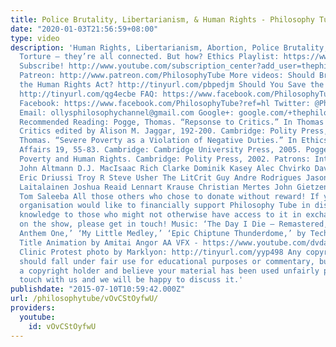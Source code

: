 ```yaml
---
title: Police Brutality, Libertarianism, & Human Rights - Philosophy Tube
date: "2020-01-03T21:56:59+08:00"
type: video
description: 'Human Rights, Libertarianism, Abortion, Police Brutality, Government
  Torture – they’re all connected. But how? Ethics Playlist: https://www.youtube.com/playlist?list=PLvoAL-KSZ32ecfEjoNjMJyKTFUS5-hNr9
  Subscribe! http://www.youtube.com/subscription_center?add_user=thephilosophytube
  Patreon: http://www.patreon.com/PhilosophyTube More videos: Should Britain Scrap
  the Human Rights Act? http://tinyurl.com/pbpedjm Should You Save the Greatest Number?
  http://tinyurl.com/qg4ecbe FAQ: https://www.facebook.com/PhilosophyTube/posts/460163027465168
  Facebook: https://www.facebook.com/PhilosophyTube?ref=hl Twitter: @PhilosophyTube
  Email: ollysphilosophychannel@gmail.com Google+: google.com/+thephilosophytube realphilosophytube.tumblr.com
  Recommended Reading: Pogge, Thomas. “Repsonse to Critics.” In Thomas Pogge and his
  Critics edited by Alison M. Jaggar, 192-200. Cambridge: Polity Press, 2010. Pogge,
  Thomas. “Severe Poverty as a Violation of Negative Duties.” In Ethics and International
  Affairs 19, 55-83. Cambridge: Cambridge University Press, 2005. Pogge, Thomas. World
  Poverty and Human Rights. Cambridge: Polity Press, 2002. Patrons: Intimidating Scones
  John Altmann D.J. MacIsaac Rich Clarke Dominik Kasey Alec Chvirko David Stewart
  Eric Driussi Troy R Steve Usher The LitCrit Guy Andre Rodrigues Jason Cherry Juho
  Laitalainen Joshua Reaid Lennart Krause Christian Mertes John Gietzen Alistair Gilmour
  Tom Saleeba All those others who chose to donate without reward! If you or your
  organisation would like to financially support Philosophy Tube in distributing philosophical
  knowledge to those who might not otherwise have access to it in exchange for credits
  on the show, please get in touch! Music: ‘The Day I Die – Remastered,’ ‘Ciptune
  Anthem One,’ ‘My Little Medley,’ ‘Epic Chiptune Thunderdome,’ by TechnoAxe - http://tinyurl.com/kkrsfgg
  Title Animation by Amitai Angor AA VFX - https://www.youtube.com/dvdangor2011 Abortion
  Clinic Protest photo by Marklyon: http://tinyurl.com/yyp498 Any copyrighted material
  should fall under fair use for educational purposes or commentary, but if you are
  a copyright holder and believe your material has been used unfairly please get in
  touch with us and we will be happy to discuss it.'
publishdate: "2015-07-10T10:59:42.000Z"
url: /philosophytube/vOvCStOyfwU/
providers:
  youtube:
    id: vOvCStOyfwU
---
```

